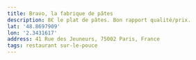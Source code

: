 ```yaml
---
title: Bravo, la fabrique de pâtes
description: 8€ le plat de pâtes. Bon rapport qualité/prix.
lat: '48.8697909'
lon: '2.3431617'
address: 41 Rue des Jeuneurs, 75002 Paris, France
tags: restaurant sur-le-pouce
---
```

